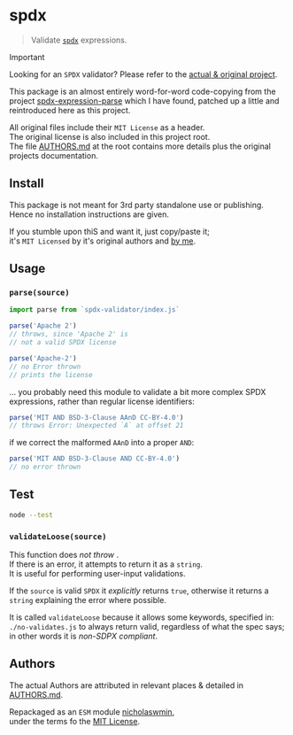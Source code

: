 # spdx

> Validate [`spdx`][spdx] expressions.

> [!IMPORTANT]  
> Looking for an `SPDX` validator? Please refer to the 
> [actual & original project][spdxparse].  
>
> This package is an almost entirely word-for-word code-copying 
> from the project [spdx-expression-parse][spdxparse] which I have found, 
> patched up a little and reintroduced here as this project.   
>
> All original files include their `MIT License` as a header.     
> The original license is also included in this project root.    
> The file [AUTHORS.md][authorsmd] at the root contains more details 
> plus the original projects documentation.

## Install

This package is not meant for 3rd party standalone use or publishing.
Hence no installation instructions are given. 

If you stumble upon thiS and want it, just copy/paste it;   
it's `MIT Licensed` by it's original authors and [by me][nicholaswmin].

## Usage

### `parse(source)`

```js
import parse from `spdx-validator/index.js`

parse('Apache 2')
// throws, since 'Apache 2' is 
// not a valid SPDX license

parse('Apache-2')
// no Error thrown
// prints the license
```

... you probably need this module to validate a bit 
more complex SPDX expressions, rather than regular license 
identifiers:

```js
parse('MIT AND BSD-3-Clause AAnD CC-BY-4.0')
// throws Error: Unexpected `A` at offset 21
```

if we correct the malformed `AAnD` into a proper `AND`:

```js
parse('MIT AND BSD-3-Clause AND CC-BY-4.0')
// no error thrown
```

## Test

```bash
node --test
```

### `validateLoose(source)`

This function does *not throw* .  
If there is an error, it attempts to return it as a `string`.    
It is useful for performing user-input validations.

If the `source` is valid `SPDX` it *explicitly* returns `true`, 
otherwise it returns a `string` explaining the error where possible.

It is called `validateLoose` because it allows some keywords, specified
in: `./no-validates.js` to always return valid, regardless of what the spec 
says; in other words it is *non-SDPX compliant*.

## Authors

The actual Authors are attributed in relevant places & detailed 
in [AUTHORS.md][authorsmd].

Repackaged as an `ESM` module [nicholaswmin],   
under the terms fo the [MIT License][license].

[spdx]: https://en.wikipedia.org/wiki/Software_Package_Data_Exchange  
[spdxparse]: https://github.com/jslicense/spdx-expression-parse.js
[nicholaswmin]: https://github.com/nicholaswmin
[license]: ./LICENSE
[authorsmd]: ./AUTHORS.md
